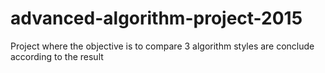 # advanced-algorithm-project-2015
Project where the objective is to compare 3 algorithm styles are conclude according to the result
